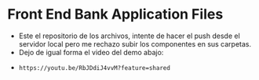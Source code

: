 # Front End Bank Application Files

- Este el repositorio de los archivos, intente de hacer el push desde el servidor local pero me rechazo subir los componentes en sus carpetas.
- Dejo de igual forma el video del demo abajo:
-     https://youtu.be/RbJDdiJ4vvM?feature=shared
